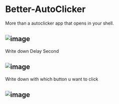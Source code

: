 # Better-AutoClicker
More than a autoclicker app  that opens in your shell.

![image](https://github.com/IceDah/Better-AutoClicker/assets/129324866/d35eca18-772c-4add-82a2-a8ab86221895)
-------------------------------------------------------------
Write down Delay Second

![image](https://github.com/IceDah/Better-AutoClicker/assets/129324866/b6a3bec2-b21c-4256-88b2-2c32d8342f1d)
-------------------------------------------------------------
Write down with which button u want to click

![image](https://github.com/IceDah/Better-AutoClicker/assets/129324866/1133a9c6-1177-4001-9119-c205c5b98f82)
-------------------------------------------------------------
